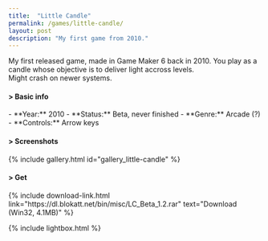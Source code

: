 ```yaml
---
title:  "Little Candle"
permalink: /games/little-candle/
layout: post
description: "My first game from 2010."
---
```

My first released game, made in Game Maker 6 back in 2010. You play as a candle whose objective is to deliver light accross levels.  
Might crash on newer systems.
<div class="subsection">
<h4 class="visual-title">&gt; Basic info</h4>    
- **Year:** 2010
- **Status:** Beta, never finished
- **Genre:** Arcade (?)
- **Controls:** Arrow keys
</div>

<div class="subsection">
<h4 class="visual-title">&gt; Screenshots</h4>    
{% include gallery.html id="gallery_little-candle" %}
</div>

<div class="subsection">
<h4 class="visual-title">&gt; Get</h4>    
{% include download-link.html link="https://dl.blokatt.net/bin/misc/LC_Beta_1.2.rar" text="Download (Win32, 4.1MB)" %}
</div>

{% include lightbox.html %}


